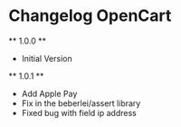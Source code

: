# Changelog OpenCart

** 1.0.0 **

* Initial Version

** 1.0.1 **

* Add Apple Pay
* Fix in the beberlei/assert library
* Fixed bug with field ip address